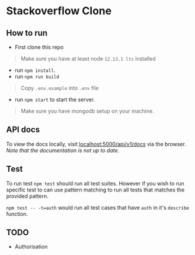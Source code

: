 # Stackoverflow Clone

## How to run

+ First clone this repo

> Make sure you have at least node `12.13.1 lts` installed

+ run `npm install`.
+ run `npm run build`

> Copy `.env.example` into `.env` file

+ run `npm start` to start the server.

> Make sure you have mongodb setup on your machine.

## API docs

To view the docs locally, visit [localhost:5000/api/v1/docs](localhost:5000/api/v1/docs) via the browser. _Note that the documentation is not up to date._

## Test

To run test `npm test` should run all test suites. However if you wish to run specific test to can use pattern matching to run all tests that matches the provided pattern.

`npm test -- -t=auth` would run all test cases that have `auth` in it's `describe` function.

## TODO

+ Authorisation
